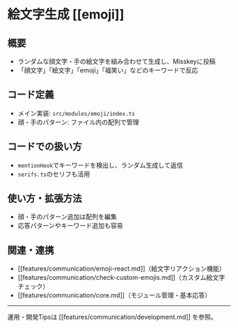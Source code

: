 # 絵文字生成 [[emoji]]

## 概要
- ランダムな顔文字・手の絵文字を組み合わせて生成し、Misskeyに投稿
- 「顔文字」「絵文字」「emoji」「福笑い」などのキーワードで反応

## コード定義
- メイン実装: `src/modules/emoji/index.ts`
- 顔・手のパターン: ファイル内の配列で管理

## コードでの扱い方
- `mentionHook`でキーワードを検出し、ランダム生成して返信
- `serifs.ts`のセリフも活用

## 使い方・拡張方法
- 顔・手のパターン追加は配列を編集
- 応答パターンやキーワード追加も容易

## 関連・連携
- [[features/communication/emoji-react.md]]（絵文字リアクション機能）
- [[features/communication/check-custom-emojis.md]]（カスタム絵文字チェック）
- [[features/communication/core.md]]（モジュール管理・基本応答）

---

運用・開発Tipsは [[features/communication/development.md]] を参照。 